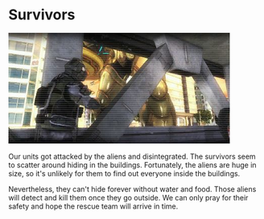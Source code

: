 # Survivors

![Survivors](../images/missions_thumbnails/M042.jpg)

Our units got attacked by the aliens and disintegrated. The survivors seem to scatter around hiding in the buildings.
Fortunately, the aliens are huge in size, so it's unlikely for them to find out everyone inside the buildings.

Nevertheless, they can't hide forever without water and food. Those aliens will detect and kill them once they go outside. We can only pray for their safety and hope the rescue team will arrive in time.
